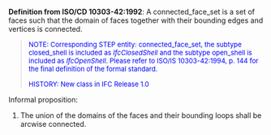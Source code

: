 **Definition from ISO/CD 10303-42:1992**: A connected_face_set is a set of faces such that the domain of faces together with their bounding edges and vertices is connected.

> <font color="#0000FF" size="-1">NOTE: Corresponding STEP entity:
		  connected_face_set, the subtype closed_shell is included as
		  <i>IfcClosedShell</i> and the subtype open_shell is included as
		  <i>IfcOpenShell</i>. Please refer to ISO/IS 10303-42:1994, p. 144 for the final
		  definition of the formal standard. </font>
> 
> <font color="#0000FF" size="-1">HISTORY: New class in IFC Release 1.0
		  </font>
>

Informal proposition:

1. The union of the domains of the faces and their bounding loops shall be arcwise connected.